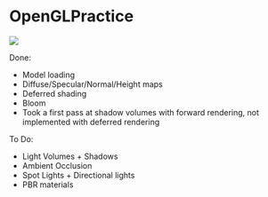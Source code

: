 # OpenGLPractice

![](https://i.imgur.com/Lyj8iiT.jpeg)

Done:
* Model loading
* Diffuse/Specular/Normal/Height maps
* Deferred shading
* Bloom
* Took a first pass at shadow volumes with forward rendering, not implemented with deferred rendering

To Do:
* Light Volumes + Shadows
* Ambient Occlusion
* Spot Lights + Directional lights
* PBR materials
